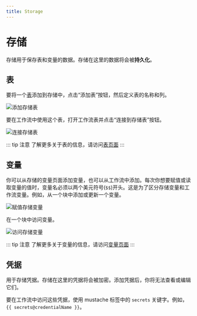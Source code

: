 ```yaml
---
title: Storage
---
```


# 存储
存储用于保存表和变量的数据。存储在这里的数据将会被**持久化**。

## 表
要将一个[表](../workflow/table.md)添加到存储中，点击“添加表”按钮，然后定义表的名称和列。

![添加存储表](https://res.cloudinary.com/chat-story/image/upload/v1656735869/automa/NVIDIA_Share_ZYqbANNey2_cvmvt1.png)

要在工作流中使用这个表，打开工作流表并点击“连接到存储表”按钮。

![连接存储表](https://res.cloudinary.com/chat-story/image/upload/v1656736642/automa/NVIDIA_Share_qWlIzKSYIx_cvxe6w.png)

::: tip 注意
了解更多关于表的信息，请访问[表页面](../workflow/table.md)
:::

## 变量
你可以从存储的变量页面添加变量，也可以从工作流中添加。每次你想要赋值或读取变量的值时，变量名必须以两个美元符号(`$$`)开头。这是为了区分存储变量和工作流变量。例如，从一个块中添加或更新一个变量。

![赋值存储变量](https://res.cloudinary.com/chat-story/image/upload/v1656738020/automa/NVIDIA_Share_lGV2S0XYJE_y6qs8h.png)

在一个块中访问变量。

![访问存储变量](https://res.cloudinary.com/chat-story/image/upload/v1656738064/automa/NVIDIA_Share_XTiF5TkhOX_wxfkgd.png)

::: tip 注意
了解更多关于变量的信息，请访问[变量页面](../workflow/variables.md)
:::

## 凭据
用于存储凭据。存储在这里的凭据将会被加密。添加凭据后，你将无法查看或编辑它们。

要在工作流中访问这些凭据，使用 mustache 标签中的 `secrets` 关键字。例如，<code v-pre>{{ secrets@credentialName }}</code>。